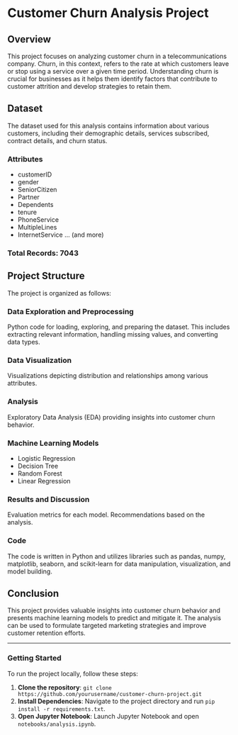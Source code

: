 # Customer Churn Analysis Project

## Overview
This project focuses on analyzing customer churn in a telecommunications company. Churn, in this context, refers to the rate at which customers leave or stop using a service over a given time period. Understanding churn is crucial for businesses as it helps them identify factors that contribute to customer attrition and develop strategies to retain them.

## Dataset
The dataset used for this analysis contains information about various customers, including their demographic details, services subscribed, contract details, and churn status.

### Attributes
- customerID
- gender
- SeniorCitizen
- Partner
- Dependents
- tenure
- PhoneService
- MultipleLines
- InternetService ... (and more)
### Total Records: 7043

## Project Structure
The project is organized as follows:

### Data Exploration and Preprocessing
Python code for loading, exploring, and preparing the dataset. This includes extracting relevant information, handling missing values, and converting data types.

### Data Visualization
Visualizations depicting distribution and relationships among various attributes.

### Analysis
Exploratory Data Analysis (EDA) providing insights into customer churn behavior.

### Machine Learning Models
- Logistic Regression
- Decision Tree
- Random Forest
- Linear Regression

### Results and Discussion
Evaluation metrics for each model. Recommendations based on the analysis.

### Code
The code is written in Python and utilizes libraries such as pandas, numpy, matplotlib, seaborn, and scikit-learn for data manipulation, visualization, and model building.

## Conclusion
This project provides valuable insights into customer churn behavior and presents machine learning models to predict and mitigate it. The analysis can be used to formulate targeted marketing strategies and improve customer retention efforts.

---

### Getting Started

To run the project locally, follow these steps:

1. **Clone the repository**: `git clone https://github.com/yourusername/customer-churn-project.git`
2. **Install Dependencies**: Navigate to the project directory and run `pip install -r requirements.txt`.
3. **Open Jupyter Notebook**: Launch Jupyter Notebook and open `notebooks/analysis.ipynb`.
